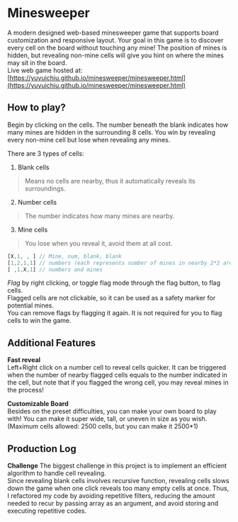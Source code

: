# Minesweeper
A modern designed web-based minesweeper game that supports board customization and responsive layout. Your goal in this game is to discover every cell on the board without touching any mine! The position of mines is hidden, but revealing non-mine cells will give you hint on where the mines may sit in the board.  
Live web game hosted at: [https://yuyuichiu.github.io/minesweeper/minesweeper.html](https://yuyuichiu.github.io/minesweeper/minesweeper.html)

## How to play?
Begin by clicking on the cells. The number beneath the blank indicates how many mines are hidden in the surrounding 8 cells. You win by revealing every non-mine cell but lose when revealing any mines.

There are 3 types of cells:
1. Blank cells
> Means no cells are nearby, thus it automatically reveals its surroundings.
2. Number cells
> The number indicates how many mines are nearby. 
3. Mine cells
> You lose when you reveal it, avoid them at all cost.  
```javascript
[X,1, , ] // Mine, num, blank, blank
[1,2,1,1] // numbers (each represents number of mines in nearby 2*2 area)
[ ,1,X,1] // numbers and mines
```

*Flag* by right clicking, or toggle flag mode through the flag button, to flag cells.  
Flagged cells are not clickable, so it can be used as a safety marker for potential mines.  
You can remove flags by flagging it again. It is not required for you to flag cells to win the game.

## Additional Features
**Fast reveal**  
Left+Right click on a number cell to reveal cells quicker. It can be triggered when the number of nearby flagged cells equals to the number indicated in the cell, but note that if you flagged the wrong cell, you may reveal mines in the process!

**Customizable Board**  
Besides on the preset difficulties, you can make your own board to play with! You can make it super wide, tall, or uneven in size as you wish.  
(Maximum cells allowed: 2500 cells, but you can make it 2500*1)

## Production Log
**Challenge**
The biggest challenge in this project is to implement an efficient algorithm to handle cell revealing.  
Since revealing blank cells involves recursive function, revealing cells slows down the game when one click reveals too many empty cells at once. Thus, I refactored my code by avoiding repetitive filters, reducing the amount needed to recur by passing array as an argument, and avoid storing and executing repetitive codes.
